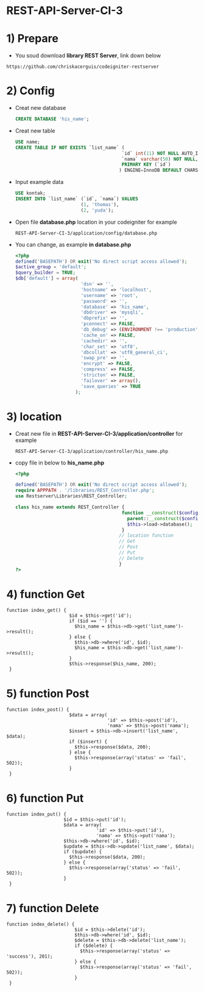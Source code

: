 # REST-API-Server-CI-3

# 1) Prepare
  - You soud download **library REST Server**, link down below
  ```gitbash
  https://github.com/chriskacerguis/codeigniter-restserver
  ```

# 2) Config
  - Creat new database
    ```sql
    CREATE DATABASE 'his_name';
    ```
  - Creat new table
    ```sql
    USE name;
    CREATE TABLE IF NOT EXISTS `list_name` (
                                           `id` int(11) NOT NULL AUTO_INCREMENT,
                                           `nama` varchar(50) NOT NULL,
                                           PRIMARY KEY (`id`)
                                          ) ENGINE=InnoDB DEFAULT CHARSET=latin1 AUTO_INCREMENT=8 ;
    ```
  - Input example data
    ```sql
    USE kontak;
    INSERT INTO `list_name` (`id`, `nama`) VALUES
                            (1, 'thomas'),
                            (2, 'yuda');
    ```
  - Open file **database.php** location in your codeigniter
    for example
    ```
    REST-API-Server-CI-3/application/config/database.php
    ```
  - You can change, as example **in database.php**
    ```php
    <?php
    defined('BASEPATH') OR exit('No direct script access allowed');
    $active_group = 'default';
    $query_builder = TRUE;
    $db['default'] = array(
                            'dsn' => '',
                            'hostname' => 'localhost',
                            'username' => 'root',
                            'password' => '',
                            'database' => 'his_name',
                            'dbdriver' => 'mysqli',
                            'dbprefix' => '',
                            'pconnect' => FALSE,
                            'db_debug' => (ENVIRONMENT !== 'production'),
                            'cache_on' => FALSE,
                            'cachedir' => '',
                            'char_set' => 'utf8',
                            'dbcollat' => 'utf8_general_ci',
                            'swap_pre' => '',
                            'encrypt' => FALSE,
                            'compress' => FALSE,
                            'stricton' => FALSE,
                            'failover' => array(),
                            'save_queries' => TRUE
                          );
    ```
    
# 3) location
  - Creat new file in **REST-API-Server-CI-3/application/controller**
    for example
    ```
    REST-API-Server-CI-3/application/controller/his_name.php
    ```
  - copy file in below to **his_name.php**
    ```php
    <?php
    
    defined('BASEPATH') OR exit('No direct script access allowed');
    require APPPATH . '/libraries/REST_Controller.php';
    use Restserver\Libraries\REST_Controller;

    class his_name extends REST_Controller {
                                           function __construct($config = 'rest') {
                                             parent::__construct($config);
                                             $this->load->database();
                                           }
                                          // location function
                                          // Get
                                          // Post
                                          // Put
                                          // Delete
                                          }
    ?>
    ```
    
# 4) function Get
    function index_get() {
                           $id = $this->get('id');
                           if ($id == '') {
                             $his_name = $this->db->get('list_name')->result();
                           } else {
                             $this->db->where('id', $id);
                             $his_name = $this->db->get('list_name')->result();
                           }
                           $this->response($his_name, 200);
     }
    
# 5) function Post
    function index_post() {
                           $data = array(
                                         'id' => $this->post('id'),
                                         'nama' => $this->post('nama');
                           $insert = $this->db->insert('list_name', $data);
                           if ($insert) {
                             $this->response($data, 200);
                           } else {
                             $this->response(array('status' => 'fail', 502));
                           }
     }
     
# 6) function Put
    function index_put() {
                         $id = $this->put('id');
                         $data = array(
                                     'id' => $this->put('id'),
                                     'nama' => $this->put('nama');
                         $this->db->where('id', $id);
                         $update = $this->db->update('list_name', $data);
                         if ($update) {
                           $this->response($data, 200);
                         } else {
                           $this->response(array('status' => 'fail', 502));
                         }
     }
    
# 7) function Delete
    function index_delete() {
                             $id = $this->delete('id');
                             $this->db->where('id', $id);
                             $delete = $this->db->delete('list_name');
                             if ($delete) {
                               $this->response(array('status' => 'success'), 201);
                             } else {
                               $this->response(array('status' => 'fail', 502));
                             }
     }
